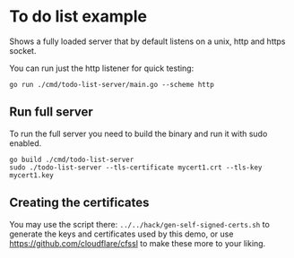 # To do list example

Shows a fully loaded server that by default listens on a unix, http and https socket.

You can run just the http listener for quick testing:

```shellsession
go run ./cmd/todo-list-server/main.go --scheme http
```

## Run full server

To run the full server you need to build the binary and run it with sudo enabled.

```shellsession
go build ./cmd/todo-list-server
sudo ./todo-list-server --tls-certificate mycert1.crt --tls-key mycert1.key
```

## Creating the certificates

You may use the script there: `../../hack/gen-self-signed-certs.sh` to generate the
keys and certificates used by this demo, or use https://github.com/cloudflare/cfssl
to make these more to your liking.
